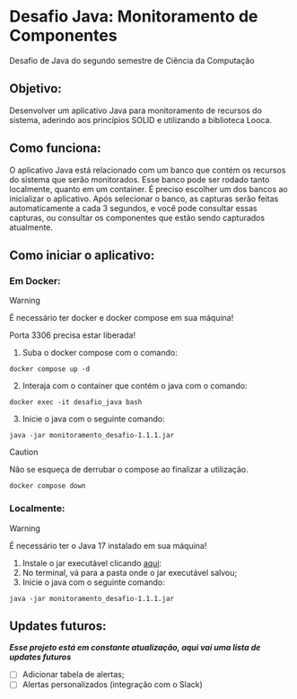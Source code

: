 # Desafio Java: Monitoramento de Componentes
Desafio de Java do segundo semestre de Ciência da Computação

## Objetivo:
Desenvolver um aplicativo Java para monitoramento de recursos do sistema, aderindo aos princípios SOLID e utilizando a biblioteca Looca.

## Como funciona:
O aplicativo Java está relacionado com um banco que contém os recursos do sistema que serão monitorados. Esse banco pode ser rodado tanto localmente, quanto em um container.
É preciso escolher um dos bancos ao inicializar o aplicativo. Após selecionar o banco, as capturas serão feitas automaticamente a cada 3 segundos, e você pode consultar essas capturas, ou consultar os componentes que estão sendo capturados atualmente.

## Como iniciar o aplicativo:
### Em Docker:

> [!WARNING]
> É necessário ter docker e docker compose em sua máquina!
> 
> Porta 3306 precisa estar liberada!

  1. Suba o docker compose com o comando:
```
docker compose up -d
```

  2. Interaja com o container que contém o java com o comando:
```
docker exec -it desafio_java bash
```

  3. Inicie o java com o seguinte comando:
```
java -jar monitoramento_desafio-1.1.1.jar
```

> [!CAUTION]
> Não se esqueça de derrubar o compose ao finalizar a utilização.
> ```
> docker compose down
> ```

### Localmente:

> [!WARNING]
> É necessário ter o Java 17 instalado em sua máquina!

  1. Instale o jar executável clicando [aqui](https://github.com/giomenezes/monitoramento_desafio/releases/download/1.1.1/monitoramento_desafio-1.1.1.jar):
  2. No terminal, vá para a pasta onde o jar executável salvou;
  3. Inicie o java com o seguinte comando:
```
java -jar monitoramento_desafio-1.1.1.jar
```

## Updates futuros:
***Esse projeto está em constante atualização, aqui vai uma lista de updates futuros***
  - [ ] Adicionar tabela de alertas;
  - [ ] Alertas personalizados (integração com o Slack)

[^1]: Projeto similar: [monitoramento de processos](https://github.com/giomenezes/monitoramento-processos)
